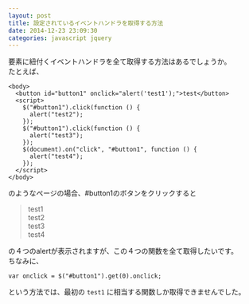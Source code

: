 ```yaml
---
layout: post
title: 設定されているイベントハンドラを取得する方法
date: 2014-12-23 23:09:30
categories: javascript jquery
---
```

<!-- {% raw %} -->
<p>要素に紐付くイベントハンドラを全て取得する方法はあるでしょうか。<br>
たとえば、</p>

<pre><code>&lt;body&gt;
  &lt;button id="button1" onclick="alert('test1');"&gt;test&lt;/button&gt;
  &lt;script&gt;
    $("#button1").click(function () {
      alert("test2");
    });
    $("#button1").click(function () {
      alert("test3");
    });
    $(document).on("click", "#button1", function () {
      alert("test4");
    });
  &lt;/script&gt;
&lt;/body&gt;
</code></pre>

<p>のようなページの場合、#button1のボタンをクリックすると</p>

<blockquote>
  <p>test1<br>
  test2<br>
  test3<br>
  test4  </p>
</blockquote>

<p>の４つのalertが表示されますが、この４つの関数を全て取得したいです。<br>
ちなみに、</p>

<pre><code>var onclick = $("#button1").get(0).onclick;
</code></pre>

<p>という方法では、最初の <code>test1</code> に相当する関数しか取得できませんでした。</p>
<!-- {% endraw %} -->
